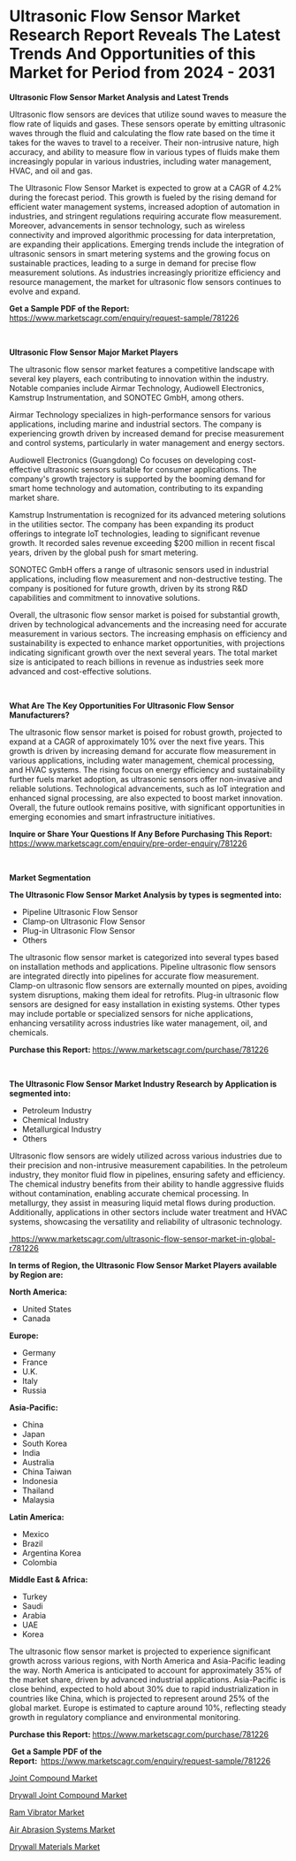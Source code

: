 <p><h1>Ultrasonic Flow Sensor Market Research Report Reveals The Latest Trends And Opportunities of this Market for Period from 2024 - 2031</h1></p><p><strong>Ultrasonic Flow Sensor Market Analysis and Latest Trends</strong></p>
<p><p>Ultrasonic flow sensors are devices that utilize sound waves to measure the flow rate of liquids and gases. These sensors operate by emitting ultrasonic waves through the fluid and calculating the flow rate based on the time it takes for the waves to travel to a receiver. Their non-intrusive nature, high accuracy, and ability to measure flow in various types of fluids make them increasingly popular in various industries, including water management, HVAC, and oil and gas.</p><p>The Ultrasonic Flow Sensor Market is expected to grow at a CAGR of 4.2% during the forecast period. This growth is fueled by the rising demand for efficient water management systems, increased adoption of automation in industries, and stringent regulations requiring accurate flow measurement. Moreover, advancements in sensor technology, such as wireless connectivity and improved algorithmic processing for data interpretation, are expanding their applications. Emerging trends include the integration of ultrasonic sensors in smart metering systems and the growing focus on sustainable practices, leading to a surge in demand for precise flow measurement solutions. As industries increasingly prioritize efficiency and resource management, the market for ultrasonic flow sensors continues to evolve and expand.</p></p>
<p><strong>Get a Sample PDF of the Report:&nbsp;</strong> <a href="https://www.marketscagr.com/enquiry/request-sample/781226?utm_campaign=1284&utm_medium=2&utm_source=Github&utm_content=ia&utm_term=15102024&utm_id=ultrasonic-flow-sensor">https://www.marketscagr.com/enquiry/request-sample/781226</a></p>
<p>&nbsp;</p>
<p><strong>Ultrasonic Flow Sensor Major Market Players</strong></p>
<p><p>The ultrasonic flow sensor market features a competitive landscape with several key players, each contributing to innovation within the industry. Notable companies include Airmar Technology, Audiowell Electronics, Kamstrup Instrumentation, and SONOTEC GmbH, among others.</p><p>Airmar Technology specializes in high-performance sensors for various applications, including marine and industrial sectors. The company is experiencing growth driven by increased demand for precise measurement and control systems, particularly in water management and energy sectors.</p><p>Audiowell Electronics (Guangdong) Co focuses on developing cost-effective ultrasonic sensors suitable for consumer applications. The company's growth trajectory is supported by the booming demand for smart home technology and automation, contributing to its expanding market share.</p><p>Kamstrup Instrumentation is recognized for its advanced metering solutions in the utilities sector. The company has been expanding its product offerings to integrate IoT technologies, leading to significant revenue growth. It recorded sales revenue exceeding $200 million in recent fiscal years, driven by the global push for smart metering.</p><p>SONOTEC GmbH offers a range of ultrasonic sensors used in industrial applications, including flow measurement and non-destructive testing. The company is positioned for future growth, driven by its strong R&D capabilities and commitment to innovative solutions.</p><p>Overall, the ultrasonic flow sensor market is poised for substantial growth, driven by technological advancements and the increasing need for accurate measurement in various sectors. The increasing emphasis on efficiency and sustainability is expected to enhance market opportunities, with projections indicating significant growth over the next several years. The total market size is anticipated to reach billions in revenue as industries seek more advanced and cost-effective solutions.</p></p>
<p>&nbsp;</p>
<p><strong>What Are The Key Opportunities For Ultrasonic Flow Sensor Manufacturers?</strong></p>
<p><p>The ultrasonic flow sensor market is poised for robust growth, projected to expand at a CAGR of approximately 10% over the next five years. This growth is driven by increasing demand for accurate flow measurement in various applications, including water management, chemical processing, and HVAC systems. The rising focus on energy efficiency and sustainability further fuels market adoption, as ultrasonic sensors offer non-invasive and reliable solutions. Technological advancements, such as IoT integration and enhanced signal processing, are also expected to boost market innovation. Overall, the future outlook remains positive, with significant opportunities in emerging economies and smart infrastructure initiatives.</p></p>
<p><strong>Inquire or Share Your Questions If Any Before Purchasing This Report:</strong> <a href="https://www.marketscagr.com/enquiry/pre-order-enquiry/781226?utm_campaign=1284&utm_medium=2&utm_source=Github&utm_content=ia&utm_term=15102024&utm_id=ultrasonic-flow-sensor">https://www.marketscagr.com/enquiry/pre-order-enquiry/781226</a></p>
<p>&nbsp;</p>
<p><strong>Market Segmentation</strong></p>
<p><strong>The Ultrasonic Flow Sensor Market Analysis by types is segmented into:</strong></p>
<p><ul><li>Pipeline Ultrasonic Flow Sensor</li><li>Clamp-on Ultrasonic Flow Sensor</li><li>Plug-in Ultrasonic Flow Sensor</li><li>Others</li></ul></p>
<p><p>The ultrasonic flow sensor market is categorized into several types based on installation methods and applications. Pipeline ultrasonic flow sensors are integrated directly into pipelines for accurate flow measurement. Clamp-on ultrasonic flow sensors are externally mounted on pipes, avoiding system disruptions, making them ideal for retrofits. Plug-in ultrasonic flow sensors are designed for easy installation in existing systems. Other types may include portable or specialized sensors for niche applications, enhancing versatility across industries like water management, oil, and chemicals.</p></p>
<p><strong>Purchase this Report:&nbsp;</strong><a href="https://www.marketscagr.com/purchase/781226?utm_campaign=1284&utm_medium=2&utm_source=Github&utm_content=ia&utm_term=15102024&utm_id=ultrasonic-flow-sensor">https://www.marketscagr.com/purchase/781226</a></p>
<p>&nbsp;</p>
<p><strong>The Ultrasonic Flow Sensor Market Industry Research by Application is segmented into:</strong></p>
<p><ul><li>Petroleum Industry</li><li>Chemical Industry</li><li>Metallurgical Industry</li><li>Others</li></ul></p>
<p><p>Ultrasonic flow sensors are widely utilized across various industries due to their precision and non-intrusive measurement capabilities. In the petroleum industry, they monitor fluid flow in pipelines, ensuring safety and efficiency. The chemical industry benefits from their ability to handle aggressive fluids without contamination, enabling accurate chemical processing. In metallurgy, they assist in measuring liquid metal flows during production. Additionally, applications in other sectors include water treatment and HVAC systems, showcasing the versatility and reliability of ultrasonic technology.</p></p>
<p><a href="https://www.marketscagr.com/ultrasonic-flow-sensor-market-in-global-r781226?utm_campaign=1284&utm_medium=2&utm_source=Github&utm_content=ia&utm_term=15102024&utm_id=ultrasonic-flow-sensor">&nbsp;https://www.marketscagr.com/ultrasonic-flow-sensor-market-in-global-r781226</a></p>
<p><strong>In terms of Region, the Ultrasonic Flow Sensor Market Players available by Region are:</strong></p>
<p>
    <p> <strong> North America: </strong>
        <ul>
            <li>United States</li>
            <li>Canada</li>
        </ul>
        </p> 
    <p> <strong> Europe: </strong>
        <ul>
            <li>Germany</li>
            <li>France</li>
            <li>U.K.</li>
            <li>Italy</li>
            <li>Russia</li>
        </ul>
        </p> 
    <p> <strong> Asia-Pacific: </strong>
        <ul>
            <li>China</li>
            <li>Japan</li>
            <li>South Korea</li>
            <li>India</li>
            <li>Australia</li>
            <li>China Taiwan</li>
            <li>Indonesia</li>
            <li>Thailand</li>
            <li>Malaysia</li>
        </ul>
        </p> 
    <p> <strong> Latin America: </strong>
        <ul>
            <li>Mexico</li>
            <li>Brazil</li>
            <li>Argentina Korea</li>
            <li>Colombia</li>
        </ul>
        </p> 
    <p> <strong> Middle East & Africa: </strong>
        <ul>
            <li>Turkey</li>
            <li>Saudi</li>
            <li>Arabia</li>
            <li>UAE</li>
            <li>Korea</li>
        </ul>
    </p>
    </p>
<p><p>The ultrasonic flow sensor market is projected to experience significant growth across various regions, with North America and Asia-Pacific leading the way. North America is anticipated to account for approximately 35% of the market share, driven by advanced industrial applications. Asia-Pacific is close behind, expected to hold about 30% due to rapid industrialization in countries like China, which is projected to represent around 25% of the global market. Europe is estimated to capture around 10%, reflecting steady growth in regulatory compliance and environmental monitoring.</p></p>
<p><strong>Purchase this Report: </strong><a href="https://www.marketscagr.com/purchase/781226?utm_campaign=1284&utm_medium=2&utm_source=Github&utm_content=ia&utm_term=15102024&utm_id=ultrasonic-flow-sensor">https://www.marketscagr.com/purchase/781226</a></p>
<p>&nbsp;<strong>Get a Sample PDF of the Report:&nbsp;&nbsp;</strong><a href="https://www.marketscagr.com/enquiry/request-sample/781226?utm_campaign=1284&utm_medium=2&utm_source=Github&utm_content=ia&utm_term=15102024&utm_id=ultrasonic-flow-sensor">https://www.marketscagr.com/enquiry/request-sample/781226</a></p>
<p><strong></strong></p>
<p><p><a href="https://www.linkedin.com/pulse/joint-compound-landscape-product-spectrum-market-trajectories-mng7f?trk=public_post_embed_feed-article-content&utm_campaign=1284&utm_medium=2&utm_source=Github&utm_content=ia&utm_term=15102024&utm_id=ultrasonic-flow-sensor">Joint Compound Market</a></p><p><a href="https://www.linkedin.com/pulse/drywall-joint-compound-market-overview-regional-outlook-competitive-rxc4f?trk=public_post_embed_feed-article-content&utm_campaign=1284&utm_medium=2&utm_source=Github&utm_content=ia&utm_term=15102024&utm_id=ultrasonic-flow-sensor">Drywall Joint Compound Market</a></p><p><a href="https://github.com/pizolina/Market-Research-Report-List-6/blob/main/ram-vibrator-market.md?utm_campaign=1284&utm_medium=2&utm_source=Github&utm_content=ia&utm_term=15102024&utm_id=ultrasonic-flow-sensor">Ram Vibrator Market</a></p><p><a href="https://www.linkedin.com/pulse/trends-global-air-abrasion-systems-market-forecast-analysis-qppac?trk=public_post_embed_feed-article-content&utm_campaign=1284&utm_medium=2&utm_source=Github&utm_content=ia&utm_term=15102024&utm_id=ultrasonic-flow-sensor">Air Abrasion Systems Market</a></p><p><a href="https://www.linkedin.com/pulse/insights-drywall-materials-market-size-which-expanding-101-cagr-ji6vf?trk=public_post_embed_feed-article-content&utm_campaign=1284&utm_medium=2&utm_source=Github&utm_content=ia&utm_term=15102024&utm_id=ultrasonic-flow-sensor">Drywall Materials Market</a></p></p>